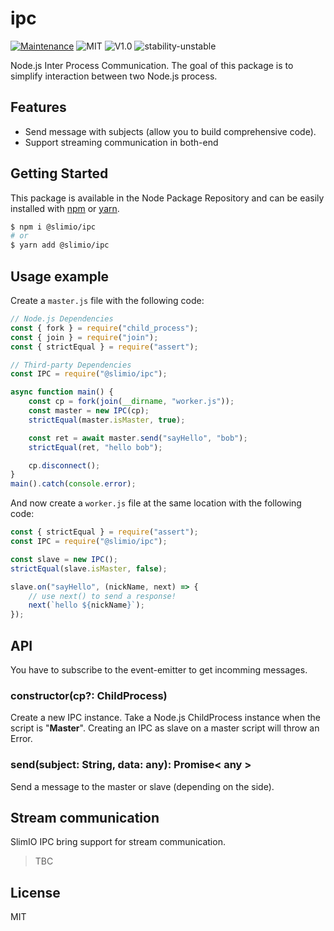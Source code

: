 # ipc
[![Maintenance](https://img.shields.io/badge/Maintained%3F-yes-green.svg)](https://github.com/SlimIO/is/commit-activity)
![MIT](https://img.shields.io/github/license/mashape/apistatus.svg)
![V1.0](https://img.shields.io/badge/version-0.1.0-blue.svg)
![stability-unstable](https://img.shields.io/badge/stability-unstable-yellow.svg)

Node.js Inter Process Communication. The goal of this package is to simplify interaction between two Node.js process.

## Features
- Send message with subjects (allow you to build comprehensive code).
- Support streaming communication in both-end

## Getting Started

This package is available in the Node Package Repository and can be easily installed with [npm](https://docs.npmjs.com/getting-started/what-is-npm) or [yarn](https://yarnpkg.com).

```bash
$ npm i @slimio/ipc
# or
$ yarn add @slimio/ipc
```

## Usage example

Create a `master.js` file with the following code:
```js
// Node.js Dependencies
const { fork } = require("child_process");
const { join } = require("join");
const { strictEqual } = require("assert");

// Third-party Dependencies
const IPC = require("@slimio/ipc");

async function main() {
    const cp = fork(join(__dirname, "worker.js"));
    const master = new IPC(cp);
    strictEqual(master.isMaster, true);

    const ret = await master.send("sayHello", "bob");
    strictEqual(ret, "hello bob");

    cp.disconnect();
}
main().catch(console.error);
```

And now create a `worker.js` file at the same location with the following code:
```js
const { strictEqual } = require("assert");
const IPC = require("@slimio/ipc");

const slave = new IPC();
strictEqual(slave.isMaster, false);

slave.on("sayHello", (nickName, next) => {
    // use next() to send a response!
    next(`hello ${nickName}`);
});
```

## API
You have to subscribe to the event-emitter to get incomming messages.

### constructor(cp?: ChildProcess)
Create a new IPC instance. Take a Node.js ChildProcess instance when the script is "**Master**". Creating an IPC as slave on a master script will throw an Error.

### send(subject: String, data: any): Promise< any >
Send a message to the master or slave (depending on the side).

## Stream communication
SlimIO IPC bring support for stream communication.

> TBC

## License
MIT
